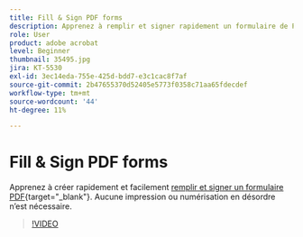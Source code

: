 ```yaml
---
title: Fill & Sign PDF forms
description: Apprenez à remplir et signer rapidement un formulaire de PDF
role: User
product: adobe acrobat
level: Beginner
thumbnail: 35495.jpg
jira: KT-5530
exl-id: 3ec14eda-755e-425d-bdd7-e3c1cac8f7af
source-git-commit: 2b47655370d52405e5773f0358c71aa65fdecdef
workflow-type: tm+mt
source-wordcount: '44'
ht-degree: 11%

---
```


# Fill &amp; Sign PDF forms

Apprenez à créer rapidement et facilement [remplir et signer un formulaire PDF](https://www.adobe.com/fr/acrobat/online/sign-pdf.html){target="_blank"}. Aucune impression ou numérisation en désordre n’est nécessaire.

>[!VIDEO](https://video.tv.adobe.com/v/35495?quality=12&learn=on&hidetitle=true)
